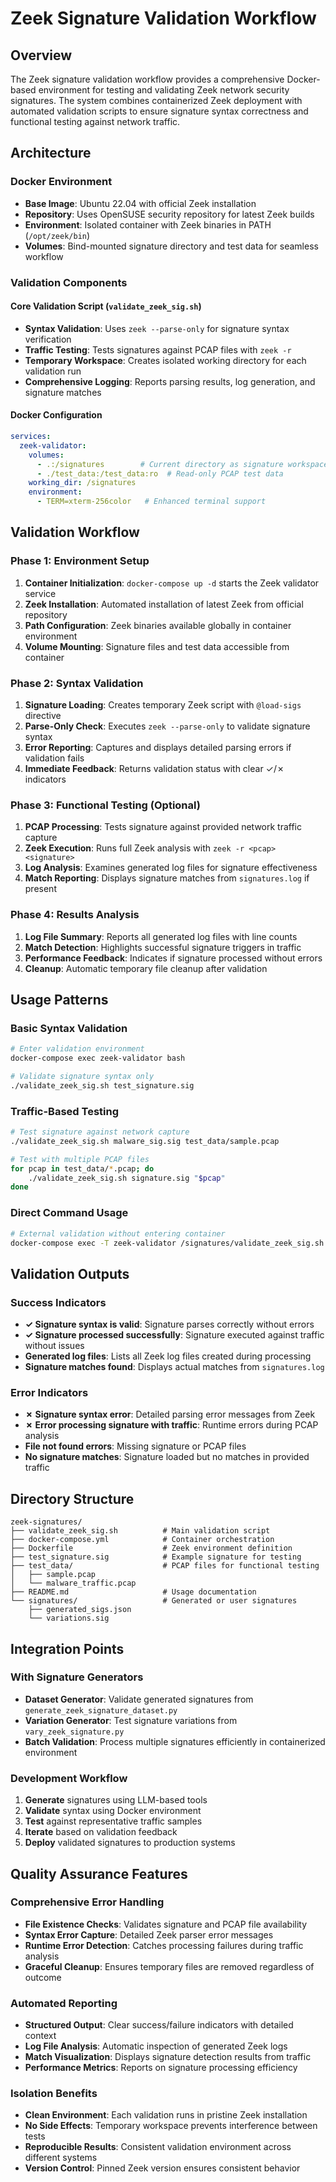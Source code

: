 # Zeek Signature Validation Workflow

## Overview

The Zeek signature validation workflow provides a comprehensive Docker-based environment for testing and validating Zeek network security signatures. The system combines containerized Zeek deployment with automated validation scripts to ensure signature syntax correctness and functional testing against network traffic.

## Architecture

### Docker Environment
- **Base Image**: Ubuntu 22.04 with official Zeek installation
- **Repository**: Uses OpenSUSE security repository for latest Zeek builds
- **Environment**: Isolated container with Zeek binaries in PATH (`/opt/zeek/bin`)
- **Volumes**: Bind-mounted signature directory and test data for seamless workflow

### Validation Components

#### Core Validation Script (`validate_zeek_sig.sh`)
- **Syntax Validation**: Uses `zeek --parse-only` for signature syntax verification
- **Traffic Testing**: Tests signatures against PCAP files with `zeek -r`
- **Temporary Workspace**: Creates isolated working directory for each validation run
- **Comprehensive Logging**: Reports parsing results, log generation, and signature matches

#### Docker Configuration
```yaml
services:
  zeek-validator:
    volumes:
      - .:/signatures        # Current directory as signature workspace  
      - ./test_data:/test_data:ro  # Read-only PCAP test data
    working_dir: /signatures
    environment:
      - TERM=xterm-256color   # Enhanced terminal support
```

## Validation Workflow

### Phase 1: Environment Setup
1. **Container Initialization**: `docker-compose up -d` starts the Zeek validator service
2. **Zeek Installation**: Automated installation of latest Zeek from official repository
3. **Path Configuration**: Zeek binaries available globally in container environment
4. **Volume Mounting**: Signature files and test data accessible from container

### Phase 2: Syntax Validation
1. **Signature Loading**: Creates temporary Zeek script with `@load-sigs` directive
2. **Parse-Only Check**: Executes `zeek --parse-only` to validate signature syntax
3. **Error Reporting**: Captures and displays detailed parsing errors if validation fails
4. **Immediate Feedback**: Returns validation status with clear ✓/✗ indicators

### Phase 3: Functional Testing (Optional)
1. **PCAP Processing**: Tests signature against provided network traffic capture
2. **Zeek Execution**: Runs full Zeek analysis with `zeek -r <pcap> <signature>`
3. **Log Analysis**: Examines generated log files for signature effectiveness
4. **Match Reporting**: Displays signature matches from `signatures.log` if present

### Phase 4: Results Analysis
1. **Log File Summary**: Reports all generated log files with line counts
2. **Match Detection**: Highlights successful signature triggers in traffic
3. **Performance Feedback**: Indicates if signature processed without errors
4. **Cleanup**: Automatic temporary file cleanup after validation

## Usage Patterns

### Basic Syntax Validation
```bash
# Enter validation environment
docker-compose exec zeek-validator bash

# Validate signature syntax only  
./validate_zeek_sig.sh test_signature.sig
```

### Traffic-Based Testing
```bash
# Test signature against network capture
./validate_zeek_sig.sh malware_sig.sig test_data/sample.pcap

# Test with multiple PCAP files
for pcap in test_data/*.pcap; do
    ./validate_zeek_sig.sh signature.sig "$pcap"
done
```

### Direct Command Usage
```bash
# External validation without entering container
docker-compose exec -T zeek-validator /signatures/validate_zeek_sig.sh /signatures/test_signature.sig
```

## Validation Outputs

### Success Indicators
- **✓ Signature syntax is valid**: Signature parses correctly without errors
- **✓ Signature processed successfully**: Signature executed against traffic without issues
- **Generated log files**: Lists all Zeek log files created during processing
- **Signature matches found**: Displays actual matches from `signatures.log`

### Error Indicators
- **✗ Signature syntax error**: Detailed parsing error messages from Zeek
- **✗ Error processing signature with traffic**: Runtime errors during PCAP analysis
- **File not found errors**: Missing signature or PCAP files
- **No signature matches**: Signature loaded but no matches in provided traffic

## Directory Structure

```
zeek-signatures/
├── validate_zeek_sig.sh          # Main validation script
├── docker-compose.yml            # Container orchestration
├── Dockerfile                    # Zeek environment definition  
├── test_signature.sig            # Example signature for testing
├── test_data/                    # PCAP files for functional testing
│   ├── sample.pcap              
│   └── malware_traffic.pcap
├── README.md                     # Usage documentation
└── signatures/                   # Generated or user signatures
    ├── generated_sigs.json
    └── variations.sig
```

## Integration Points

### With Signature Generators
- **Dataset Generator**: Validate generated signatures from `generate_zeek_signature_dataset.py`
- **Variation Generator**: Test signature variations from `vary_zeek_signature.py`
- **Batch Validation**: Process multiple signatures efficiently in containerized environment

### Development Workflow
1. **Generate** signatures using LLM-based tools
2. **Validate** syntax using Docker environment  
3. **Test** against representative traffic samples
4. **Iterate** based on validation feedback
5. **Deploy** validated signatures to production systems

## Quality Assurance Features

### Comprehensive Error Handling
- **File Existence Checks**: Validates signature and PCAP file availability
- **Syntax Error Capture**: Detailed Zeek parser error messages
- **Runtime Error Detection**: Catches processing failures during traffic analysis
- **Graceful Cleanup**: Ensures temporary files are removed regardless of outcome

### Automated Reporting
- **Structured Output**: Clear success/failure indicators with detailed context
- **Log File Analysis**: Automatic inspection of generated Zeek logs
- **Match Visualization**: Displays signature detection results from traffic
- **Performance Metrics**: Reports on signature processing efficiency

### Isolation Benefits
- **Clean Environment**: Each validation runs in pristine Zeek installation
- **No Side Effects**: Temporary workspace prevents interference between tests
- **Reproducible Results**: Consistent validation environment across different systems
- **Version Control**: Pinned Zeek version ensures consistent behavior